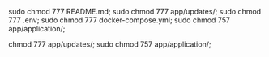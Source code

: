 sudo chmod 777 README.md; sudo chmod 777 app/updates/; sudo chmod 777 .env; sudo chmod 777 docker-compose.yml; sudo chmod 757 app/application/;

chmod 777 app/updates/; sudo chmod 757 app/application/;